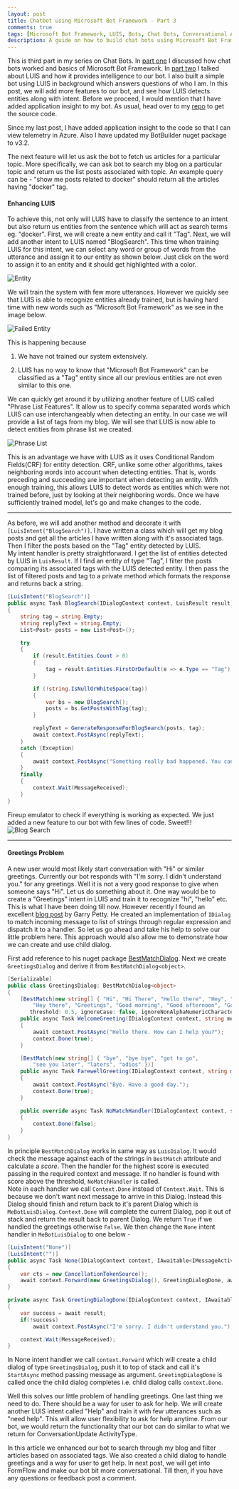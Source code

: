 ```yaml
---
layout: post
title: Chatbot using Microsoft Bot Framework - Part 3
comments: true
tags: [Microsoft Bot Framework, LUIS, Bots, Chat Bots, Conversational Apps]
description: A guide on how to build chat bots using Microsoft Bot Framework - Part 3
---
```


This is third part in my series on Chat Bots. In [part one](https://ankitbko.github.io/2016/08/ChatBot-using-Microsoft-Bot-Framework-Part-1/) I discussed how chat bots worked and basics of Microsoft Bot Framework. In [part two](https://ankitbko.github.io/2016/08/ChatBot-using-Microsoft-Bot-Framework-Part-2/) I talked about LUIS and how it provides intelligence to our bot. I also built a simple bot using LUIS in background which answers questions of who I am. In this post, we will add more features to our bot, and see how LUIS detects entities along with intent. Before we proceed, I would mention that I have added application insight to my bot. As usual, head over to my [repo](https://github.com/ankitbko/MeBot/tree/part3) to get the source code.


Since my last post, I have added application insight to the code so that I can view telemetry in Azure. Also I have updated my BotBuilder nuget package to v3.2.

The next feature will let us ask the bot to fetch us articles for a particular topic. More specifically, we can ask bot to search my blog on a particular topic and return us the list posts associated with topic. An example query can be - "show me posts related to docker" should return all the articles having "docker" tag.

#### Enhancing LUIS

To achieve this, not only will LUIS have to classify the sentence to an intent but also return us entities from the sentence which will act as search terms eg. "docker". First, we will create a new entity and call it "Tag". Next, we will add another intent to LUIS named "BlogSearch". This time when training LUIS for this intent, we can select any word or group of words from the utterance and assign it to our entity as shown below. Just click on the word to assign it to an entity and it should get highlighted with a color.

![Entity](/assets/images/posts/mebot-3/entity.png)

We will train the system with few more utterances. However we quickly see that LUIS is able to recognize entities already trained, but is having hard time with new words such as "Microsoft Bot Framework" as we see in the image below. 

![Failed Entity](/assets/images/posts/mebot-3/failedEntity.png)

This is happening because 

1. We have not trained our system extensively.

2. LUIS has no way to know that "Microsoft Bot Framework" can be classified as a "Tag" entity since all our previous entities are not even similar to this one.

We can quickly get around it by utilizing another feature of LUIS called "Phrase List Features". It allow us to specify comma separated words which LUIS can use interchangeably when detecting an entity. In our case we will provide a list of tags from my blog. We will see that LUIS is now able to detect entities from phrase list we created.  

![Phrase List](/assets/images/posts/mebot-3/phraselist.png)

This is an advantage we have with LUIS as it uses Conditional Random Fields(CRF) for entity detection. CRF, unlike some other algorithms, takes neighboring words into account when detecting entities. That is, words preceding and succeeding are important when detecting an entity. With enough training, this allows LUIS to detect words as entities which were not trained before, just by looking at their neighboring words. Once we have sufficiently trained model, let's go and make changes to the code.

---

As before, we will add another method and decorate it with `[LuisIntent("BlogSearch")]`. I have written a class which will get my blog posts and get all the articles I have written along with it's associated tags. Then I filter the posts based on the "Tag" entity detected by LUIS.  
My intent handler is pretty straightforward. I get the list of entities detected by LUIS in `LuisResult`. If I find an entity of type "Tag", I filter the posts comparing its associated tags with the LUIS detected entity. I then pass the list of filtered posts and tag to a private method which formats the response and returns back a string.

```csharp
[LuisIntent("BlogSearch")]
public async Task BlogSearch(IDialogContext context, LuisResult result)
{
    string tag = string.Empty;
    string replyText = string.Empty;
    List<Post> posts = new List<Post>();

    try
    {
        if (result.Entities.Count > 0)
        {
            tag = result.Entities.FirstOrDefault(e => e.Type == "Tag").Entity;
        }

        if (!string.IsNullOrWhiteSpace(tag))
        {
            var bs = new BlogSearch();
            posts = bs.GetPostsWithTag(tag);
        }

        replyText = GenerateResponseForBlogSearch(posts, tag);
        await context.PostAsync(replyText);
    }
    catch (Exception)
    {
        await context.PostAsync("Something really bad happened. You can try again later meanwhile I'll check what went wrong.");
    }
    finally
    {
        context.Wait(MessageReceived);
    }
}
```

Fireup emulator to check if everything is working as expected. We just added a new feature to our bot with few lines of code. Sweet!!!
![Blog Search](/assets/images/posts/mebot-3/blogsearch.png)

---


#### Greetings Problem
A new user would most likely start conversation with "Hi" or similar greetings. Currently our bot responds with "I'm sorry. I didn't understand you." for any greetings. Well it is not a very good response to give when someone says "Hi". Let us do something about it. One way would be to create a "Greetings" intent in LUIS and train it to recognize "hi", "hello" etc. This is what I have been doing till now. However recently I found an excellent [blog post](http://www.garypretty.co.uk/2016/08/01/bestmatchdialog-for-microsoft-bot-framework-now-available-via-nuget/) by Garry Petty. He created an implementation of `IDialog` to match incoming message to list of strings through regular expression and dispatch it to a handler. So let us go ahead and take his help to solve our little problem here. This approach would also allow me to demonstrate how we can create and use child dialog.

First add reference to his nuget package [BestMatchDialog](https://www.nuget.org/packages/BestMatchDialog/). Next we create `GreetingsDialog` and derive it from `BestMatchDialog<object>`.

```csharp
[Serializable]
public class GreetingsDialog: BestMatchDialog<object>
{
    [BestMatch(new string[] { "Hi", "Hi There", "Hello there", "Hey", "Hello",
        "Hey there", "Greetings", "Good morning", "Good afternoon", "Good evening", "Good day" },
       threshold: 0.5, ignoreCase: false, ignoreNonAlphaNumericCharacters: false)]
    public async Task WelcomeGreeting(IDialogContext context, string messageText)
    {
        await context.PostAsync("Hello there. How can I help you?");
        context.Done(true);
    }

    [BestMatch(new string[] { "bye", "bye bye", "got to go",
        "see you later", "laters", "adios" })]
    public async Task FarewellGreeting(IDialogContext context, string messageText)
    {
        await context.PostAsync("Bye. Have a good day.");
        context.Done(true);
    }

    public override async Task NoMatchHandler(IDialogContext context, string messageText)
    {
        context.Done(false);
    }
}
```

In principle `BestMatchDialog` works in same way as `LuisDialog`. It would check the message against each of the strings in `BestMatch` attribute and calculate a *score*. Then the handler for the highest score is executed passing in the required context and message. If no handler is found with score above the threshold, `NoMatchHandler` is called.  
Note in each handler we call `Context.Done` instead of `Context.Wait`. This is because we don't want next message to arrive in this Dialog. Instead this Dialog should finish and return back to it's parent Dialog which is `MeBotLuisDialog`. `Context.Done` will complete the current Dialog, pop it out of stack and return the result back to parent Dialog. We return `True` if we handled the greetings otherwise `False`. We then change the `None` intent handler in `MeBotLuisDialog` to one below - 

```csharp
[LuisIntent("None")]
[LuisIntent("")]
public async Task None(IDialogContext context, IAwaitable<IMessageActivity> message, LuisResult result)
{
    var cts = new CancellationTokenSource();
    await context.Forward(new GreetingsDialog(), GreetingDialogDone, await message, cts.Token);
}

private async Task GreetingDialogDone(IDialogContext context, IAwaitable<bool> result)
{
    var success = await result;
    if(!success)
        await context.PostAsync("I'm sorry. I didn't understand you.");

    context.Wait(MessageReceived);
}
```

In None intent handler we call `context.Forward` which will create a child dialog of type `GreetingsDialog`, push it to top of stack and call it's `StartAsync` method passing message as argument. `GreetingDialogDone` is called once the child dialog completes i.e. child dialog calls `context.Done`.  

Well this solves our little problem of handling greetings. One last thing we need to do. There should be a way for user to ask for help. We will create another LUIS intent called "Help" and train it with few utterances such as "need help". This will allow user flexibility to ask for help anytime. From our bot, we would return the functionality that our bot can do similar to what we return for ConversationUpdate ActivityType.


In this article we enhanced our bot to search through my blog and filter articles based on associated tags. We also created a child dialog to handle greetings and a way for user to get help. In next post, we will get into FormFlow and make our bot bit more conversational. Till then, if you have any questions or feedback post a comment.